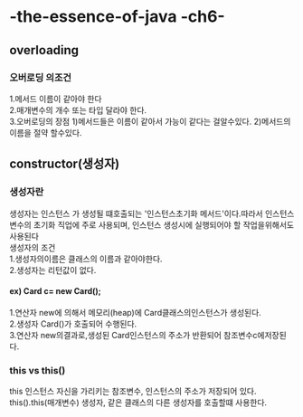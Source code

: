 <h1> -the-essence-of-java -ch6-</h1>
<h2>overloading</h2>
<h3>오버로딩 의조건</h3>
1.메서드 이름이 같아야 한다</br>
2.매개변수의 개수 또는 타입 달라야 한다.</br>
3.오버로딩의 장점
1)메서드들은 이름이 같아서 가능이  같다는 걸알수있다.
2)메서드의 이름을 절약 할수있다. 
<h2> constructor(생성자)</h2>
<h3>생성자란</h3> 
생성자는 인스턴스 가 생성될 떄호출되는 '인스턴스초기화 메서드'이다.따라서 인스턴스 변수의 초기화 직업에 주로 사용되며, 인스턴스 생성시에 실행되어야 할 작업을위해서도 사용된다</br>
생성자의 조건</br>
1.생성자의이름은 클래스의 이름과 같아야한다.</br>
2.생성자는 리턴값이 없다.</br>
<h4>ex) Card c= new Card();</h4>
1.연산자 new에 의해서 메모리(heap)에 Card클래스의인스턴스가 생성된다.<br>
2.생성자 Card()가 호출되어 수행된다.<br>
3.연산자 new의결과로,생성된 Card인스턴스의 주소가 반환되어 참조변수c에저장된다.
<h3>this vs this()</h3>
this 인스턴스 자신을 가리키는 참조변수, 인스턴스의 주소가 저장되어 있다.</br>
this().this(매개변수) 생성자, 같은 클래스의 다른 생성자를 호출할떄 사용한다.
